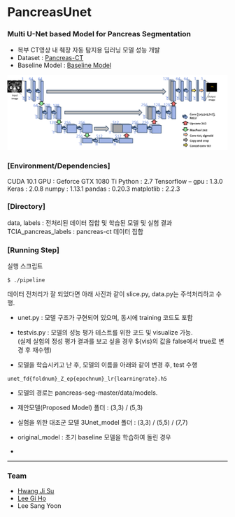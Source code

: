 # PancreasUnet
### Multi U-Net based Model for Pancreas Segmentation

* 복부 CT영상 내 췌장 자동 탐지용 딥러닝 모델 성능 개발
* Dataset : [Pancreas-CT](https://wiki.cancerimagingarchive.net/display/Public/Pancreas-CT)
* Baseline Model : [Baseline Model](https://github.com/snapfinger/pancreas-seg)   

![image_model_1](./proposed_model.png)

### [Environment/Dependencies]   

CUDA 10.1
GPU : Geforce GTX 1080 Ti
Python : 2.7
Tensorflow – gpu : 1.3.0
Keras : 2.0.8
numpy : 1.13.1
pandas : 0.20.3
matplotlib : 2.2.3

### [Directory]   

data, labels : 전처리된 데이터 집합 및 학습된 모델 및 실험 결과
TCIA_pancreas_labels : pancreas-ct 데이터 집합

### [Running Step]   

실행 스크립트   
```
$ ./pipeline   
```
데이터 전처리가 잘 되었다면 아래 사진과 같이 slice.py, data.py는 주석처리하고 수행.   
* unet.py : 모델 구조가 구현되어 있으며, 동시에 training 코드도 포함   
* testvis.py : 모델의 성능 평가 테스트를 위한 코드 및 visualize 가능.   
(실제 실험의 정성 평가 결과를 보고 싶을 경우 ${vis}의 값을 false에서 true로 변경 후 재수행)   


* 모델을 학습시키고 난 후, 모델의 이름을 아래와 같이 변경 후, test 수행   
```
unet_fd{foldnum}_Z_ep{epochnum}_lr{learningrate}.h5   
```
- 모델의 경로는 pancreas-seg-master/data/models.

- 제안모델(Proposed Model) 폴더 : (3,3) / (5,3)   

- 실험을 위한 대조군 모델 3Unet_model 폴더 : (3,3) / (5,5) / (7,7)   

- original_model : 초기 baseline 모델을 학습하여 돌린 경우   
- 
--------------------
### Team
* [Hwang Ji Su](https://github.com/yellowjs0304)
* [Lee Gi Ho](https://github.com/pyupya)
* Lee Sang Yoon

